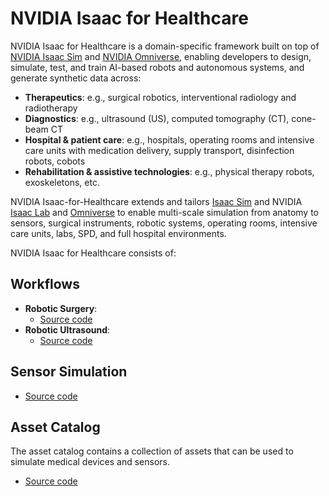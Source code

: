 # NVIDIA Isaac for Healthcare

NVIDIA Isaac for Healthcare is a domain-specific framework built on top of [NVIDIA Isaac Sim](https://developer.nvidia.com/isaac-sim) and [NVIDIA Omniverse](https://www.nvidia.com/en-us/omniverse/), enabling developers to design, simulate, test, and train AI-based robots and autonomous systems, and generate synthetic data across:
- **Therapeutics**: e.g., surgical robotics, interventional radiology and radiotherapy
- **Diagnostics**: e.g., ultrasound (US), computed tomography (CT), cone-beam CT
- **Hospital & patient care**: e.g., hospitals, operating rooms and intensive care units with medication delivery, supply transport, disinfection robots, cobots
- **Rehabilitation & assistive technologies**: e.g., physical therapy robots, exoskeletons, etc.

NVIDIA Isaac-for-Healthcare extends and tailors [Isaac Sim](https://developer.nvidia.com/isaac-sim) and NVIDIA [Isaac Lab](https://developer.nvidia.com/isaac-lab) and [Omniverse](https://www.nvidia.com/en-us/omniverse/) to enable multi-scale simulation from anatomy to sensors, surgical instruments, robotic systems, operating rooms, intensive care units, labs, SPD, and full hospital environments.

NVIDIA Isaac for Healthcare consists of:

## Workflows

* **Robotic Surgery**:
    * [Source code](https://github.com/isaac-for-healthcare/i4h-workflows/tree/main/workflows/robotic_surgery)
* **Robotic Ultrasound**:
    * [Source code](https://github.com/isaac-for-healthcare/i4h-workflows/tree/main/workflows/robotic_ultrasound)

## Sensor Simulation

* [Source code](https://github.com/isaac-for-healthcare/i4h-sensor-simulation)

## Asset Catalog

The asset catalog contains a collection of assets that can be used to simulate medical devices and sensors.
* [Source code](https://github.com/isaac-for-healthcare/i4h-asset-catalog)


